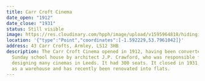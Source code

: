 ```yaml
---
title: Carr Croft Cinema
date_open: "1912"
date_close: "1931"
status: Still visible
image: https://res.cloudinary.com/hpph/image/upload/v1595964818/hidinginplainsight/carrcroftcinema.svg
location: '{"type":"Point","coordinates":[-1.592229,53.7961042]}'
address: 43 Carr Crofts, Armley, LS12 3HB
description: The Carr Croft Cinema opened in 1912, having been converted from a
  Sunday school house by architect J.P. Crawford, who was responsible for
  designing many cinemas in Leeds. It had 300 seats. It closed in 1931, was used
  as a warehouse and has recently been renovated into flats.
---
```

